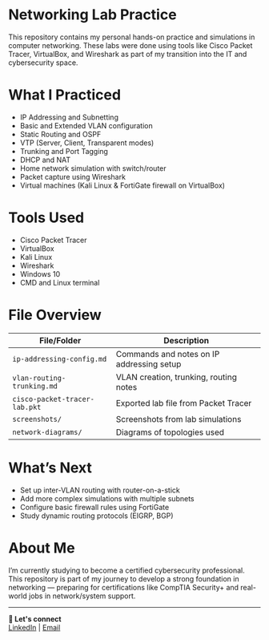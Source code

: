 # Networking Lab Practice

This repository contains my personal hands-on practice and simulations in computer networking. These labs were done using tools like Cisco Packet Tracer, VirtualBox, and Wireshark as part of my transition into the IT and cybersecurity space.

# What I Practiced

- IP Addressing and Subnetting
- Basic and Extended VLAN configuration
- Static Routing and OSPF
- VTP (Server, Client, Transparent modes)
- Trunking and Port Tagging
- DHCP and NAT
- Home network simulation with switch/router
- Packet capture using Wireshark
- Virtual machines (Kali Linux & FortiGate firewall on VirtualBox)

# Tools Used

- Cisco Packet Tracer
- VirtualBox
- Kali Linux
- Wireshark
- Windows 10
- CMD and Linux terminal

# File Overview

| File/Folder | Description |
|-------------|-------------|
| `ip-addressing-config.md` | Commands and notes on IP addressing setup |
| `vlan-routing-trunking.md` | VLAN creation, trunking, routing notes |
| `cisco-packet-tracer-lab.pkt` | Exported lab file from Packet Tracer |
| `screenshots/` | Screenshots from lab simulations |
| `network-diagrams/` | Diagrams of topologies used |

# What’s Next

- Set up inter-VLAN routing with router-on-a-stick
- Add more complex simulations with multiple subnets
- Configure basic firewall rules using FortiGate
- Study dynamic routing protocols (EIGRP, BGP)

# About Me

I’m currently studying to become a certified cybersecurity professional. This repository is part of my journey to develop a strong foundation in networking — preparing for certifications like CompTIA Security+ and real-world jobs in network/system support.

---

**🔗 Let's connect**  
[LinkedIn](linkedin.com/in/opeyemi-ogeele
) | [Email](mailto:ogeeleope8@gmail.com)
